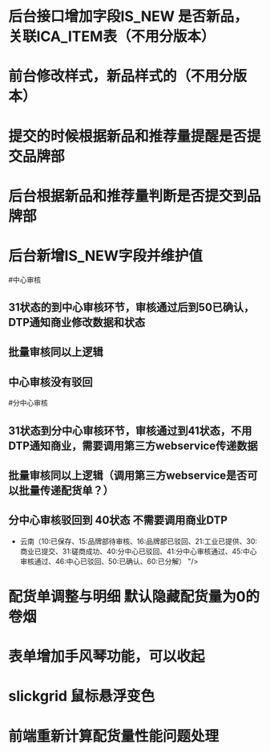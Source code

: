 # 后台接口增加字段IS_NEW 是否新品，关联ICA_ITEM表（不用分版本）
# 前台修改样式，新品样式的（不用分版本）
# 提交的时候根据新品和推荐量提醒是否提交品牌部
# 后台根据新品和推荐量判断是否提交到品牌部
# 后台新增IS_NEW字段并维护值

#中心审核
## 31状态的到中心审核环节，审核通过后到50已确认，DTP通知商业修改数据和状态
## 批量审核同以上逻辑
## 中心审核没有驳回

#分中心审核
## 31状态到分中心审核环节，审核通过到41状态，不用DTP通知商业，需要调用第三方webservice传递数据
## 批量审核同以上逻辑（调用第三方webservice是否可以批量传递配货单？）
## 分中心审核驳回到 40状态 不需要调用商业DTP

- 云南（10:已保存、15:品牌部待审核、16:品牌部已驳回、21:工业已提供、30:商业已提交、31:磋商成功、40:分中心已驳回、41:分中心审核通过、45:中心审核通过、46:中心已驳回、50:已确认、60:已分解）
"/>

# 配货单调整与明细 默认隐藏配货量为0的卷烟
# 表单增加手风琴功能，可以收起
# slickgrid 鼠标悬浮变色
# 前端重新计算配货量性能问题处理